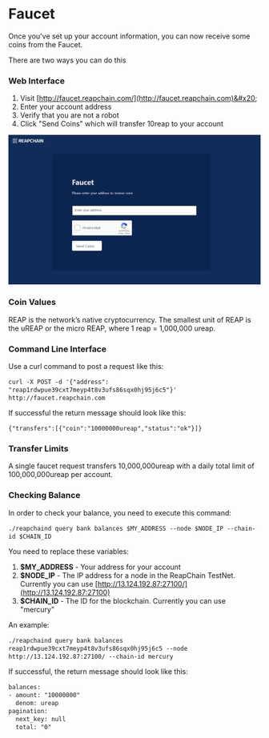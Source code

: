 # Faucet

Once you've set up your account information, you can now receive some coins from the Faucet.&#x20;

There are two ways you can do this

### Web Interface

1. Visit [http://faucet.reapchain.com/](http://faucet.reapchain.com)&#x20;
2. Enter your account address
3. Verify that you are not a robot
4. Click "Send Coins" which will transfer 10reap to your account

![](../.gitbook/assets/Capture.PNG)

### Coin Values

REAP is the network’s native cryptocurrency. The smallest unit of REAP is the uREAP or the micro REAP, where 1 reap = 1,000,000 ureap.

### Command Line Interface

Use a curl command to post a request like this:

```
curl -X POST -d '{"address": "reap1rdwpue39cxt7meyp4t8v3ufs86sqx0hj95j6c5"}' http://faucet.reapchain.com
```

If successful the return message should look like this:&#x20;

```
{"transfers":[{"coin":"10000000ureap","status":"ok"}]}
```

### Transfer Limits

A single faucet request transfers 10,000,000ureap with a daily total limit of 100,000,000ureap per account.

### Checking Balance

In order to check your balance, you need to execute this command:

```
./reapchaind query bank balances $MY_ADDRESS --node $NODE_IP --chain-id $CHAIN_ID
```

You need to replace these variables:

1. **$MY\_ADDRESS** - Your address for your account
2. **$NODE\_IP** - The IP address for a node in the ReapChain TestNet. Currently you can use [http://13.124.192.87:27100/](http://13.124.192.87:27100)
3. **$CHAIN\_ID** - The ID for the blockchain. Currently you can use "mercury"

An example:

```
./reapchaind query bank balances reap1rdwpue39cxt7meyp4t8v3ufs86sqx0hj95j6c5 --node http://13.124.192.87:27100/ --chain-id mercury
```

If successful, the return message should look like this:

```
balances:
- amount: "10000000"
  denom: ureap
pagination:
  next_key: null
  total: "0"
```
